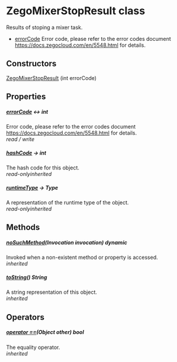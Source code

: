


# ZegoMixerStopResult class









<p>Results of stoping a mixer task.</p>
<ul>
<li><a href="../zego_uikit_prebuilt_live_audio_room/ZegoMixerStopResult/errorCode.md">errorCode</a> Error code, please refer to the error codes document <a href="https://docs.zegocloud.com/en/5548.html">https://docs.zegocloud.com/en/5548.html</a> for details.</li>
</ul>




## Constructors

[ZegoMixerStopResult](../zego_uikit_prebuilt_live_audio_room/ZegoMixerStopResult/ZegoMixerStopResult.md) (int errorCode)

   


## Properties

##### [errorCode](../zego_uikit_prebuilt_live_audio_room/ZegoMixerStopResult/errorCode.md) &#8596; int



Error code, please refer to the error codes document <a href="https://docs.zegocloud.com/en/5548.html">https://docs.zegocloud.com/en/5548.html</a> for details.  
_<span class="feature">read / write</span>_



##### [hashCode](../zego_uikit_prebuilt_live_audio_room/ZegoMixerStopResult/hashCode.md) &#8594; int



The hash code for this object.  
_<span class="feature">read-only</span><span class="feature">inherited</span>_



##### [runtimeType](../zego_uikit_prebuilt_live_audio_room/ZegoMixerStopResult/runtimeType.md) &#8594; Type



A representation of the runtime type of the object.  
_<span class="feature">read-only</span><span class="feature">inherited</span>_





## Methods

##### [noSuchMethod](../zego_uikit_prebuilt_live_audio_room/ZegoMixerStopResult/noSuchMethod.md)(Invocation invocation) dynamic



Invoked when a non-existent method or property is accessed.  
_<span class="feature">inherited</span>_



##### [toString](../zego_uikit_prebuilt_live_audio_room/ZegoMixerStopResult/toString.md)() String



A string representation of this object.  
_<span class="feature">inherited</span>_





## Operators

##### [operator ==](../zego_uikit_prebuilt_live_audio_room/ZegoMixerStopResult/operator_equals.md)(Object other) bool



The equality operator.  
_<span class="feature">inherited</span>_















